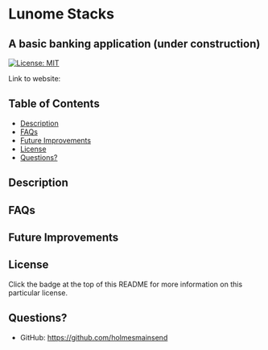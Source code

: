 # Lunome Stacks
## A basic banking application (under construction)

[![License: MIT](https://img.shields.io/badge/License-MIT-yellow.svg)](https://opensource.org/licenses/MIT)

<!-- ![Screenshot of Website]() -->

Link to website: 

  ## Table of Contents
  * [Description](#description)
  * [FAQs](#faq)
  * [Future Improvements](#future-improvements)
  * [License](#license)
  * [Questions?](#questions?)


## Description



## FAQs



## Future Improvements



## License
  Click the badge at the top of this README for more information on this particular license.


## Questions?
  * GitHub: https://github.com/holmesmainsend
